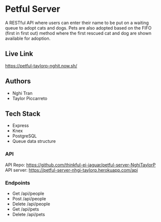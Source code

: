 # Petful Server

A RESTful API where users can enter their name to be put on a waiting queue to adopt cats and dogs. Pets are also adopted based on the FIFO (first in first out) method where the first rescued cat and dog are shown available for adoption.

## Live Link

https://petful-taylorp-nghit.now.sh/

## Authors

- Nghi Tran
- Taylor Piccarreto

## Tech Stack

- Express
- Knex
- PostgreSQL
- Queue data structure

### API

API Repo: https://github.com/thinkful-ei-jaguar/petful-server-NghiTaylorP
API server: https://petful-server-nhgi-taylorp.herokuapp.com/api

### Endpoints

- Get /api/people
- Post /api/people
- Delete /api/people
- Get /api/pets
- Delete /api/pets
